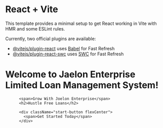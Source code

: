 # React + Vite

This template provides a minimal setup to get React working in Vite with HMR and some ESLint rules.

Currently, two official plugins are available:

- [@vitejs/plugin-react](https://github.com/vitejs/vite-plugin-react/blob/main/packages/plugin-react/README.md) uses [Babel](https://babeljs.io/) for Fast Refresh
- [@vitejs/plugin-react-swc](https://github.com/vitejs/vite-plugin-react-swc) uses [SWC](https://swc.rs/) for Fast Refresh

 <h1>Welcome to Jaelon Enterprise Limited Loan Management System!</h1>

          <span>Grow With Joelon Enterprise</span>
          <h2>Hustle Free Loans</h2>

          <div className="start-button flexCenter">
            <span>Get Started Today</span>
          </div>
